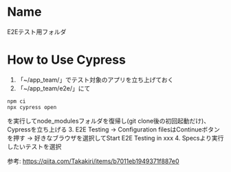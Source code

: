 # Name
E2Eテスト用フォルダ

# How to Use Cypress
1. 「~/app_team/」でテスト対象のアプリを立ち上げておく
2. 「~/app_team/e2e/」にて
```
npm ci
npx cypress open
```
を実行してnode_modulesフォルダを復帰し(git clone後の初回起動だけ)、Cypressを立ち上げる
3. E2E Testing → Configuration filesはContinueボタンを押す → 好きなブラウザを選択してStart E2E Testing in xxx
4. Specsより実行したいテストを選択

参考: https://qiita.com/Takakiri/items/b7011eb1949371f887e0